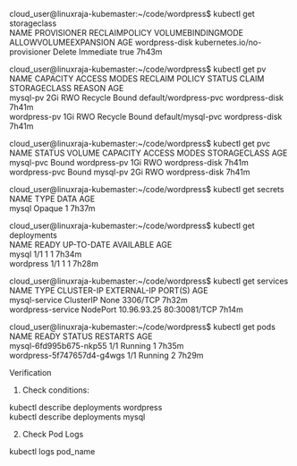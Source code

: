 cloud_user@linuxraja-kubemaster:~/code/wordpress$ kubectl get storageclass \
NAME             PROVISIONER                    RECLAIMPOLICY   VOLUMEBINDINGMODE   ALLOWVOLUMEEXPANSION   AGE
wordpress-disk   kubernetes.io/no-provisioner   Delete          Immediate           true                   7h43m

cloud_user@linuxraja-kubemaster:~/code/wordpress$ kubectl get pv \
NAME           CAPACITY   ACCESS MODES   RECLAIM POLICY   STATUS   CLAIM                   STORAGECLASS     REASON   AGE \
mysql-pv       2Gi        RWO            Recycle          Bound    default/wordpress-pvc   wordpress-disk            7h41m \
wordpress-pv   1Gi        RWO            Recycle          Bound    default/mysql-pvc       wordpress-disk            7h41m 

cloud_user@linuxraja-kubemaster:~/code/wordpress$ kubectl get pvc \
NAME            STATUS   VOLUME         CAPACITY   ACCESS MODES   STORAGECLASS     AGE \
mysql-pvc       Bound    wordpress-pv   1Gi        RWO            wordpress-disk   7h41m \
wordpress-pvc   Bound    mysql-pv       2Gi        RWO            wordpress-disk   7h41m 

cloud_user@linuxraja-kubemaster:~/code/wordpress$ kubectl get secrets \
NAME                  TYPE                                  DATA   AGE \
mysql                 Opaque                                1      7h37m 

cloud_user@linuxraja-kubemaster:~/code/wordpress$ kubectl get deployments \
NAME        READY   UP-TO-DATE   AVAILABLE   AGE \
mysql       1/1     1            1           7h34m \
wordpress   1/1     1            1           7h28m 

cloud_user@linuxraja-kubemaster:~/code/wordpress$ kubectl get services \
NAME                TYPE        CLUSTER-IP    EXTERNAL-IP   PORT(S)        AGE \
mysql-service       ClusterIP   None          <none>        3306/TCP       7h32m \
wordpress-service   NodePort    10.96.93.25   <none>        80:30081/TCP   7h14m 

cloud_user@linuxraja-kubemaster:~/code/wordpress$ kubectl get pods \
NAME                                READY   STATUS      RESTARTS   AGE \
mysql-6fd995b675-nkp55              1/1     Running     1          7h35m \
wordpress-5f747657d4-g4wgs          1/1     Running     2          7h29m 

Verification

1. Check conditions: 

kubectl describe deployments wordpress \
kubectl describe deployments mysql 

2. Check Pod Logs 

kubectl logs pod_name 

